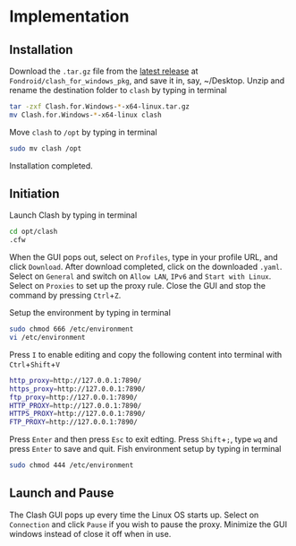 # Implementation

## Installation

Download the `.tar.gz` file from the [latest release][release-source] at `Fondroid/clash_for_windows_pkg`, and save it in, say, ~/Desktop.
Unzip and rename the destination folder to `clash` by typing in terminal
```sh
tar -zxf Clash.for.Windows-*-x64-linux.tar.gz
mv Clash.for.Windows-*-x64-linux clash
```
Move `clash` to `/opt` by typing in terminal
```sh
sudo mv clash /opt
```
Installation completed.

[release-source]:https://github.com/Fndroid/clash_for_windows_pkg/releases/latest

## Initiation

Launch Clash by typing in terminal
```sh
cd opt/clash
.cfw
```
When the GUI pops out, select on `Profiles`, type in your profile URL, and click `Download`.
After download completed, click on the downloaded `.yaml`.
Select on `General` and switch on `Allow LAN`, `IPv6` and `Start with Linux`.
Select on `Proxies` to set up the proxy rule.
Close the GUI and stop the command by pressing `Ctrl`+`Z`.

Setup the environment by typing in terminal
```sh
sudo chmod 666 /etc/environment
vi /etc/environment
```
Press `I` to enable editing and copy the following content into terminal with `Ctrl`+`Shift`+`V`
```sh
http_proxy=http://127.0.0.1:7890/
https_proxy=http://127.0.0.1:7890/
ftp_proxy=http://127.0.0.1:7890/
HTTP_PROXY=http://127.0.0.1:7890/
HTTPS_PROXY=http://127.0.0.1:7890/
FTP_PROXY=http://127.0.0.1:7890/
```
Press `Enter` and then press `Esc` to exit edting.
Press `Shift`+`;`, type `wq` and press `Enter` to save and quit. 
Fish environment setup by typing in terminal
```sh
sudo chmod 444 /etc/environment
```

## Launch and Pause

The Clash GUI pops up every time the Linux OS starts up.
Select on `Connection` and click `Pause` if you wish to pause the proxy.
Minimize the GUI windows instead of close it off when in use.

